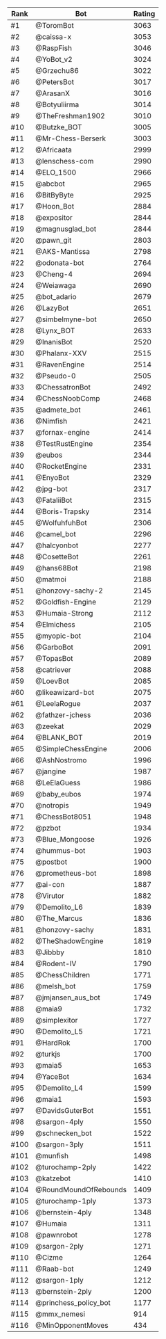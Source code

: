 Rank|Bot|Rating
---|---|---
#1|@ToromBot|3063
#2|@caissa-x|3053
#3|@RaspFish|3046
#4|@YoBot_v2|3024
#5|@Grzechu86|3022
#6|@PetersBot|3017
#7|@ArasanX|3016
#8|@Botyuliirma|3014
#9|@TheFreshman1902|3010
#10|@Butzke_BOT|3005
#11|@Mr-Chess-Berserk|3003
#12|@Africaata|2999
#13|@lenschess-com|2990
#14|@ELO_1500|2966
#15|@abcbot|2965
#16|@BitByByte|2925
#17|@Hoon_Bot|2884
#18|@expositor|2844
#19|@magnusglad_bot|2844
#20|@pawn_git|2803
#21|@AKS-Mantissa|2798
#22|@odonata-bot|2764
#23|@Cheng-4|2694
#24|@Weiawaga|2690
#25|@bot_adario|2679
#26|@LazyBot|2651
#27|@simbelmyne-bot|2650
#28|@Lynx_BOT|2633
#29|@InanisBot|2520
#30|@Phalanx-XXV|2515
#31|@RavenEngine|2514
#32|@Pseudo-0|2505
#33|@ChessatronBot|2492
#34|@ChessNoobComp|2468
#35|@admete_bot|2461
#36|@Nimfish|2421
#37|@fornax-engine|2414
#38|@TestRustEngine|2354
#39|@eubos|2344
#40|@RocketEngine|2331
#41|@EnyoBot|2329
#42|@jpg-bot|2317
#43|@FataliiBot|2315
#44|@Boris-Trapsky|2314
#45|@WolfuhfuhBot|2306
#46|@camel_bot|2296
#47|@halcyonbot|2277
#48|@CosetteBot|2261
#49|@hans68Bot|2198
#50|@matmoi|2188
#51|@honzovy-sachy-2|2145
#52|@Goldfish-Engine|2129
#53|@Humaia-Strong|2112
#54|@Elmichess|2105
#55|@myopic-bot|2104
#56|@GarboBot|2091
#57|@TopasBot|2089
#58|@catriever|2088
#59|@LoevBot|2085
#60|@likeawizard-bot|2075
#61|@LeelaRogue|2037
#62|@fathzer-jchess|2036
#63|@zeekat|2029
#64|@BLANK_BOT|2019
#65|@SimpleChessEngine|2006
#66|@AshNostromo|1996
#67|@jangine|1987
#68|@LeElaGuess|1986
#69|@baby_eubos|1974
#70|@notropis|1949
#71|@ChessBot8051|1948
#72|@pzbot|1934
#73|@Blue_Mongoose|1926
#74|@hummus-bot|1903
#75|@postbot|1900
#76|@prometheus-bot|1898
#77|@ai-con|1887
#78|@Virutor|1882
#79|@Demolito_L6|1839
#80|@The_Marcus|1836
#81|@honzovy-sachy|1831
#82|@TheShadowEngine|1819
#83|@Jibbby|1810
#84|@Rodent-IV|1790
#85|@ChessChildren|1771
#86|@melsh_bot|1759
#87|@jmjansen_aus_bot|1749
#88|@maia9|1732
#89|@simplexitor|1727
#90|@Demolito_L5|1721
#91|@HardRok|1700
#92|@turkjs|1700
#93|@maia5|1653
#94|@YaceBot|1634
#95|@Demolito_L4|1599
#96|@maia1|1593
#97|@DavidsGuterBot|1551
#98|@sargon-4ply|1550
#99|@schnecken_bot|1522
#100|@sargon-3ply|1511
#101|@munfish|1498
#102|@turochamp-2ply|1422
#103|@katzebot|1410
#104|@RoundMoundOfRebounds|1409
#105|@turochamp-1ply|1373
#106|@bernstein-4ply|1348
#107|@Humaia|1311
#108|@pawnrobot|1278
#109|@sargon-2ply|1271
#110|@Cizme|1264
#111|@Raab-bot|1249
#112|@sargon-1ply|1212
#113|@bernstein-2ply|1200
#114|@princhess_policy_bot|1177
#115|@mmx_nemesi|914
#116|@MinOpponentMoves|434

